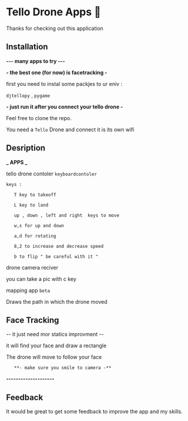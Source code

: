 # Tello Drone Apps 👋

Thanks for checking out this application

## Installation

**--- many apps to try ---**

**-   the best one (for now)  is facetracking     -**

first you need to instal some packjes to ur eniv :
 
`djtellopy` , `pygame`   

**-     just run it after you connect your tello drone -**

Feel free to clone the repo.

You need a `Tello` Drone and connect it is  its own wifi

## Desription

**_ APPS _**

tello drone contoler `keyboardcontoler`

    keys :

       T key to takeoff 

       L key to land 

       up , down , left and right  keys to move

       w,s for up and down

       a,d for rotating

       8,2 to increase and decrease speed

       b to flip " be careful with it "

drone camera reciver

  you can take a pic with c key 

mapping app `beta`  

  Draws the path in which the drone moved

## Face Tracking 
   -- it just need mor statics improvment -- 

   it will find your face and draw a rectangle

   The drone will move to follow your face 

       **- make sure you smile to camera -** 

**--------------------**


## Feedback

It would be great to get some feedback to improve the app and my skills.
